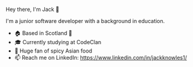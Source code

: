 Hey there, I'm Jack 👋

I'm a junior software developer with a background in education.

- 🏠 Based in Scotland 🏴󠁧󠁢󠁳󠁣󠁴󠁿
- 🎓 Currently studying at CodeClan 
- 🍱 Huge fan of spicy Asian food
- 📫 Reach me on LinkedIn: https://www.linkedin.com/in/jackknowles1/

